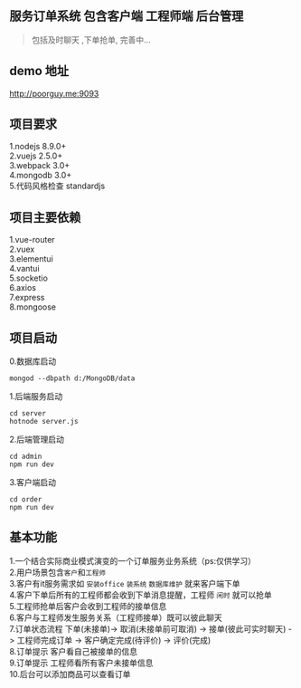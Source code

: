 
## 服务订单系统 包含客户端 工程师端 后台管理
> 包括及时聊天 ,下单抢单, 完善中...

## demo 地址
http://poorguy.me:9093



## 项目要求
1.nodejs 8.9.0+   
2.vuejs 2.5.0+    
3.webpack 3.0+    
4.mongodb 3.0+    
5.代码风格检查 standardjs     


## 项目主要依赖
1.vue-router    
2.vuex      
3.elementui   
4.vantui    
5.socketio    
6.axios   
7.express   
8.mongoose    

## 项目启动  
0.数据库启动   
```
mongod --dbpath d:/MongoDB/data
```
1.后端服务启动    
```
cd server
hotnode server.js
```
2.后端管理启动    
```
cd admin
npm run dev
```
3.客户端启动   
```
cd order
npm run dev
```

## 基本功能
1.一个结合实际商业模式演变的一个订单服务业务系统（ps:仅供学习）   
2.用户场景包含`客户`和`工程师`    
3.客户有it服务需求如 `安装office` `装系统` `数据库维护` 就来客户端下单   
4.客户下单后所有的工程师都会收到下单消息提醒，工程师 `闲时` 就可以抢单    
5.工程师抢单后客户会收到工程师的接单信息     
6.客户与工程师发生服务关系（工程师接单）既可以彼此聊天    
7.订单状态流程 下单(未接单)-> 取消(未接单前可取消) -> 接单(彼此可实时聊天) -> 工程师完成订单 -> 客户确定完成(待评价) -> 评价(完成)   
8.订单提示 客户看自己被接单的信息    
9.订单提示 工程师看所有客户未接单信息  
10.后台可以添加商品可以查看订单



